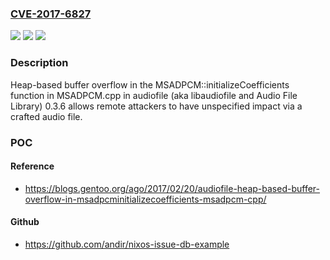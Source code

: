 ### [CVE-2017-6827](https://cve.mitre.org/cgi-bin/cvename.cgi?name=CVE-2017-6827)
![](https://img.shields.io/static/v1?label=Product&message=n%2Fa&color=blue)
![](https://img.shields.io/static/v1?label=Version&message=n%2Fa&color=blue)
![](https://img.shields.io/static/v1?label=Vulnerability&message=n%2Fa&color=brighgreen)

### Description

Heap-based buffer overflow in the MSADPCM::initializeCoefficients function in MSADPCM.cpp in audiofile (aka libaudiofile and Audio File Library) 0.3.6 allows remote attackers to have unspecified impact via a crafted audio file.

### POC

#### Reference
- https://blogs.gentoo.org/ago/2017/02/20/audiofile-heap-based-buffer-overflow-in-msadpcminitializecoefficients-msadpcm-cpp/

#### Github
- https://github.com/andir/nixos-issue-db-example

